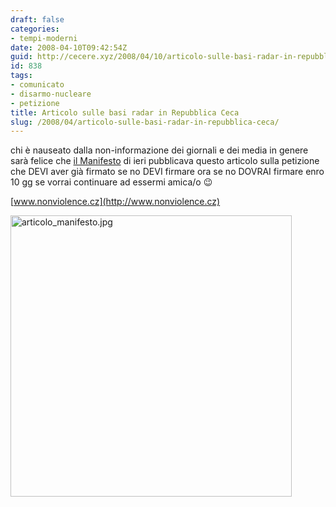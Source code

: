 ```yaml
---
draft: false
categories:
- tempi-moderni
date: 2008-04-10T09:42:54Z
guid: http://cecere.xyz/2008/04/10/articolo-sulle-basi-radar-in-repubblica-ceca/
id: 838
tags:
- comunicato
- disarmo-nucleare
- petizione
title: Articolo sulle basi radar in Repubblica Ceca
slug: /2008/04/articolo-sulle-basi-radar-in-repubblica-ceca/
---
```


chi è nauseato dalla non-informazione dei giornali e dei media in genere sarà felice che [il Manifesto](http://www.ilmanifesto.it) di ieri pubblicava questo articolo sulla petizione che DEVI aver già firmato se no DEVI firmare ora se no DOVRAI firmare enro 10 gg se vorrai continuare ad essermi amica/o 😉

[www.nonviolence.cz](http://www.nonviolence.cz)

[<img src='http://cecere.xyz/wp-content/uploads/sites/3/2008/04/articolo_manifesto.jpg' alt='articolo_manifesto.jpg' height="450" />](http://cecere.xyz/wp-content/uploads/sites/3/2008/04/articolo_manifesto.jpg "articolo_manifesto.jpg")